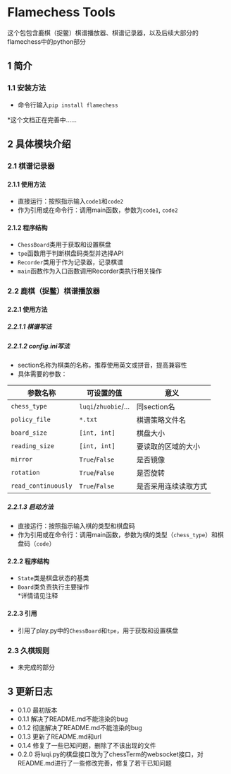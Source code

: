 # Flamechess Tools
这个包包含鹿棋（捉鳖）棋谱播放器、棋谱记录器，以及后续大部分的flamechess中的python部分
## 1 简介
### 1.1 安装方法
* 命令行输入`pip install flamechess`

*这个文档正在完善中......
## 2 具体模块介绍
### 2.1 棋谱记录器
#### 2.1.1 使用方法
* 直接运行：按照指示输入`code1`和`code2`
* 作为引用或在命令行：调用main函数，参数为`code1`, `code2`
#### 2.1.2 程序结构
* `ChessBoard`类用于获取和设置棋盘
* `tpe`函数用于判断棋盘码类型并选择API
* `Recorder`类用于作为记录器，记录棋谱
* `main`函数作为入口函数调用Recorder类执行相关操作
### 2.2 鹿棋（捉鳖）棋谱播放器
#### 2.2.1 使用方法
##### 2.2.1.1 棋谱写法
##### 2.2.1.2 config.ini写法
* section名称为棋类的名称，推荐使用英文或拼音，提高兼容性
* 具体需要的参数： 

| 参数名称 | 可设置的值 | 意义 |
| ------ | -------- | ---- |
| `chess_type` | `luqi`/`zhuobie`/... | 同section名 |
| `policy_file` | `*.txt` | 棋谱策略文件名 |
| `board_size` | `[int, int]` | 棋盘大小 |
| `reading_size` | `[int, int]` | 要读取的区域的大小 |
| `mirror` | `True`/`False` | 是否镜像 |
| `rotation` | `True`/`False` | 是否旋转 |
| `read_continuously` | `True`/`False` | 是否采用连续读取方式 |


##### 2.2.1.3 启动方法
* 直接运行：按照指示输入棋的类型和棋盘码
* 作为引用或在命令行：调用main函数，参数为棋的类型（`chess_type`）和棋盘码（`code`）
#### 2.2.2 程序结构
* `State`类是棋盘状态的基类
* `Board`类负责执行主要操作  
*详情请见注释
#### 2.2.3 引用
* 引用了play.py中的`ChessBoard`和`tpe`，用于获取和设置棋盘
### 2.3 久棋规则
* 未完成的部分
## 3 更新日志
* 0.1.0 最初版本
* 0.1.1 解决了README.md不能渲染的bug
* 0.1.2 彻底解决了README.md不能渲染的bug
* 0.1.3 更新了README.md和url
* 0.1.4 修复了一些已知问题，删除了不该出现的文件
* 0.2.0 将luqi.py的棋盘接口改为了chessTerm的websocket接口，对README.md进行了一些修改完善，修复了若干已知问题